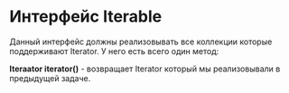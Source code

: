 # Интерфейс Iterable

Данный интерфейс должны реализовывать все коллекции которые поддерживают Iterator. У него есть всего один метод:

**Iteraator<T> iterator()** - возвращает Iterator который мы реализовывали в предыдущей задаче.


